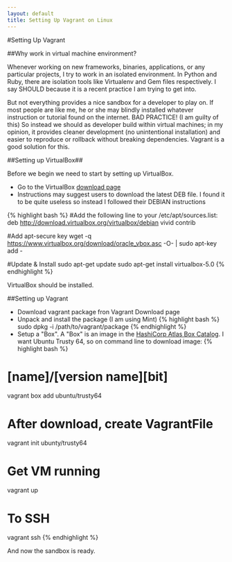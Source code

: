 ```yaml
---
layout: default
title: Setting Up Vagrant on Linux
---
```

#Setting Up Vagrant

##Why work in virtual machine environment?

Whenever working on new frameworks, binaries, applications, or any particular projects, I try to work in an isolated environment. In Python and Ruby, there are isolation tools like Virtualenv and Gem files respectively. I say SHOULD because it is a recent practice I am trying to get into.

But not everything provides a nice sandbox for a developer to play on. If most people are like me, he or she may blindly installed whatever instruction or tutorial found on the internet. BAD PRACTICE! (I am guilty of this) So instead we should as developer build within virtual machines; in my opinion, it provides cleaner development (no unintentional installation) and easier to reproduce or rollback without breaking dependencies. Vagrant is a good solution for this.

##Setting up VirtualBox##

Before we begin we need to start by setting up VirtualBox.

* Go to the VirtualBox [download page](https://www.virtualbox.org/wiki/Linux_Downloads)
* Instructions may suggest users to download the latest DEB file. I found it to be quite useless so instead I followed their DEBIAN instructions

{% highlight bash %}
#Add the following line to your /etc/apt/sources.list: 
deb http://download.virtualbox.org/virtualbox/debian vivid contrib

#Add apt-secure key
wget -q https://www.virtualbox.org/download/oracle_vbox.asc -O- | sudo apt-key add -

#Update & Install
sudo apt-get update
sudo apt-get install virtualbox-5.0
{% endhighlight %}

VirtualBox should be installed.

##Setting up Vagrant

* Download vagrant package fron Vagrant Download page
* Unpack and install the package (I am using Mint)
{% highlight bash %}
sudo dpkg -i /path/to/vagrant/package
{% endhighlight %}
* Setup a "Box". A "Box" is an image in the [HashiCorp Atlas Box Catalog](https://atlas.hashicorp.com/boxes/search). I want Ubuntu Trusty 64, so on command line to download image:
{% highlight bash %}
# [name]/[version name][bit]
vagrant box add ubuntu/trusty64

# After download, create VagrantFile
vagrant init ubunty/trusty64

# Get VM running
vagrant up

# To SSH 
vagrant ssh
{% endhighlight %}

And now the sandbox is ready.
